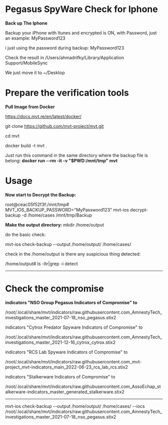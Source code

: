 # Pegasus SpyWare Check for Iphone

<b> Back up The Iphone  </b>

Backup your iPhone with Itunes and encrypted is ON, with Password, just an example:  MyPassword123</b>

i just using the password during backup:  MyPassword123 

Check the result in 
/Users/ahmadrifky/Library/Application Support/MobileSync

We just move it to ~/Desktop

# Prepare the verification tools
<b> Pull Image from Docker </b>

https://docs.mvt.re/en/latest/docker/

git clone https://github.com/mvt-project/mvt.git

cd mvt

docker build -t mvt .

Just run this command in the same directory where the backup file is belong:
<b> docker run --rm -it -v "$PWD:/mnt/tmp" mvt </b>

# Usage

<b> Now start to Decrypt the Backup: </b>

root@ceac05f52f3f:/mnt/tmp# MVT_IOS_BACKUP_PASSWORD="MyPassword123" mvt-ios decrypt-backup -d /home/cases /mnt/tmp/Backup

<b> Make the output directory: </b>
mkdir /home/output

do the basic check:

mvt-ios check-backup --output /home/output/ /home/cases/

check in the /home/output is there any suspicious thing detected:

/home/output# ls -ltr|grep -i detect

***************************************

# Check the compromise
<b> indicators "NSO Group Pegasus Indicators of Compromise" to </b>

/root/.local/share/mvt/indicators/raw.githubusercontent.com_AmnestyTech_investigations_master_2021-07-18_nso_pegasus.stix2

indicators "Cytrox Predator Spyware Indicators of Compromise" to

/root/.local/share/mvt/indicators/raw.githubusercontent.com_AmnestyTech_investigations_master_2021-12-16_cytrox_cytrox.stix2

indicators "RCS Lab Spyware Indicators of Compromise" to

/root/.local/share/mvt/indicators/raw.githubusercontent.com_mvt-project_mvt-indicators_main_2022-06-23_rcs_lab_rcs.stix2

indicators "Stalkerware Indicators of Compromise" to

/root/.local/share/mvt/indicators/raw.githubusercontent.com_AssoEchap_stalkerware-indicators_master_generated_stalkerware.stix2
***************************************


mvt-ios check-backup --output /home/output/ /home/cases/ --iocs   /root/.local/share/mvt/indicators/raw.githubusercontent.com_AmnestyTech_investigations_master_2021-07-18_nso_pegasus.stix2
